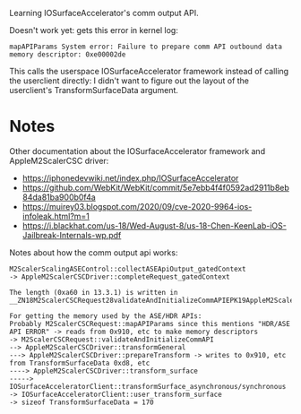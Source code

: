 Learning IOSurfaceAccelerator's comm output API.

Doesn't work yet: gets this error in kernel log:

```
mapAPIParams System error: Failure to prepare comm API outbound data memory descriptor: 0xe00002de
```

This calls the userspace IOSurfaceAccelerator framework instead of calling the userclient directly: I didn't want to figure out the layout of the userclient's TransformSurfaceData argument.

# Notes

Other documentation about the IOSurfaceAccelerator framework and AppleM2ScalerCSC driver:

- https://iphonedevwiki.net/index.php/IOSurfaceAccelerator
- https://github.com/WebKit/WebKit/commit/5e7ebb4f4f0592ad2911b8eb84da81ba900b0f4a
- https://muirey03.blogspot.com/2020/09/cve-2020-9964-ios-infoleak.html?m=1
- https://i.blackhat.com/us-18/Wed-August-8/us-18-Chen-KeenLab-iOS-Jailbreak-Internals-wp.pdf


Notes about how the comm output api works:

```
M2ScalerScalingASEControl::collectASEApiOutput_gatedContext
-> AppleM2ScalerCSCDriver::completeRequest_gatedContext

The length (0xa60 in 13.3.1) is written in __ZN18M2ScalerCSCRequest28validateAndInitializeCommAPIEPK19AppleM2ScalerCSCHal

For getting the memory used by the ASE/HDR APIs:
Probably M2ScalerCSCRequest::mapAPIParams since this mentions "HDR/ASE API ERROR" -> reads from 0x910, etc to make memory descriptors
-> M2ScalerCSCRequest::validateAndInitializeCommAPI
--> AppleM2ScalerCSCDriver::transformGeneral
---> AppleM2ScalerCSCDriver::prepareTransform -> writes to 0x910, etc from TransformSurfaceData 0xd8, etc
----> AppleM2ScalerCSCDriver::transform_surface
-----> IOSurfaceAcceleratorClient::transformSurface_asynchronous/synchronous
-> IOSurfaceAcceleratorClient::user_transform_surface
-> sizeof TransformSurfaceData = 170
```
